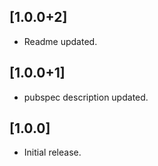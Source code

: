 ## [1.0.0+2]
* Readme updated.

## [1.0.0+1]
* pubspec description updated.

## [1.0.0]
* Initial release.
